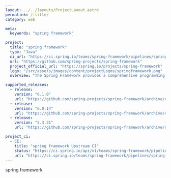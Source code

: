 ```yaml
---
layout: ../../layouts/ProjectLayout.astro
permalink: /:title/
category: web

meta:
  keywords: "spring framework"

project:
  title: "spring framework"
  type: "Java"
  ci_url: "https://ci.spring.io/teams/spring-framework/pipelines/spring-framework-6.0.x?groups=Build%22"
  url: "https://github.com/spring-projects/spring-framework"
  project_official_url: "https://spring.io/projects/spring-framework"
  logo: "/src/assets/images/content/projectLogos/springframework.png"
  overview: "The Spring Framework provides a comprehensive programming and configuration model for modern Java-based enterprise applications - on any kind of deployment platform."

supported_releases:
  - release:
    version: "6.1.0"
    url: "https://github.com/spring-projects/spring-framework/archive/refs/tags/v6.1.0.tar.gz"
  - release:
    version: "6.0.14"
    url: "https://github.com/spring-projects/spring-framework/archive/refs/tags/v6.0.14.tar.gz"
  - release:
    version: "5.3.31"
    url: "https://github.com/spring-projects/spring-framework/archive/refs/tags/v5.3.31.tar.gz"

project_ci:
  - CI:
    title: "spring framework Upstream CI"
    status: "https://ci.spring.io/api/v1/teams/spring-framework/pipelines/spring-framework-6.0.x/jobs/build/badge"
    url: "https://ci.spring.io/teams/spring-framework/pipelines/spring-framework-6.0.x?groups=Build%22"
---
```


<p>spring framework</p>

